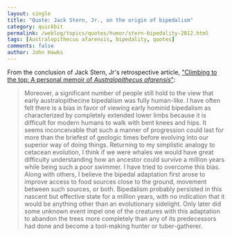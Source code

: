 ```yaml
---
layout: single 
title: "Quote: Jack Stern, Jr., on the origin of bipedalism" 
category: quickbit
permalink: /weblog/topics/quotes/humor/stern-bipedality-2012.html
tags: [Australopithecus afarensis, bipedality, quotes] 
comments: false 
author: John Hawks 
---
```


From the conclusion of Jack Stern, Jr's retrospective article, <a href="https://doi.org/10.1002/1520-6505(2000)9:3<113::AID-EVAN2>3.0.CO;2-W">"Climbing to the top: A personal memoir of <em>Australopithecus afarensis</em>"</a>:

<blockquote>Moreover, a significant number of people still hold to the view that early australopithecine bipedalism was fully human-like. I have often felt there is a bias in favor of viewing early hominid bipedalism as characterized by completely extended lower limbs because it is difficult for modern humans to walk with bent knees and hips. It seems inconceivable that such a manner of progression could last for more than the briefest of geologic times before evolving into our superior way of doing things. Returning to my simplistic analogy to cetacean evolution, I think if we were whales we would have great difficulty understanding how an ancestor could survive a million years while being such a poor swimmer. I have tried to overcome this bias. Along with others, I believe the bipedal adaptation first arose to improve access to food sources close to the ground, movement between such sources, or both. Bipedalism probably persisted in this nascent but effective state for a million years, with no indication that it would be anything other than an evolutionary sidelight. Only later did some unknown event impel one of the creatures with this adaptation to abandon the trees more completely than any of its predecessors had done and become a tool-making hunter or tuber-gatherer.</blockquote>

